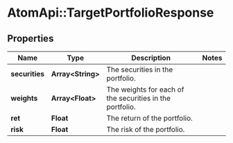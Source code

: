 # AtomApi::TargetPortfolioResponse

## Properties
Name | Type | Description | Notes
------------ | ------------- | ------------- | -------------
**securities** | **Array&lt;String&gt;** | The securities in the portfolio. | 
**weights** | **Array&lt;Float&gt;** | The weights for each of the securities in the portfolio. | 
**ret** | **Float** | The return of the portfolio. | 
**risk** | **Float** | The risk of the portfolio. | 


